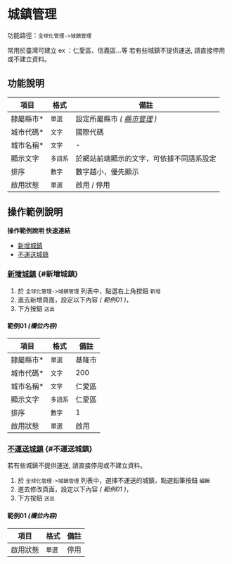 # 城鎮管理

功能路徑：`全球化管理->城鎮管理`

常用於臺灣可建立 ex ：仁愛區、信義區...等
若有些城鎮不提供運送, 請直接停用或不建立資料。

## 功能說明

| 項目 | 格式 | 備註 |
| --- | --- | --- |
| 隸屬縣市* | `單選` | 設定所屬縣市 *( [縣市管理](/guide/world-county) )* |
| 城市代碼* | `文字` | 國際代碼 |
| 城市名稱* | `文字` | - |
| 顯示文字 | `多語系` | 於網站前端顯示的文字，可依據不同語系設定 |
| 排序 | `數字` | 數字越小，優先顯示 |
| 啟用狀態 | `單選` | 啟用 / 停用 |

## 操作範例說明

**操作範例說明 快速連結**

* [新增城鎮](/guide/world-city#新增城鎮)
* [不運送城鎮](/guide/world-city#不運送城鎮)

### [新增城鎮](/guide/world-city#新增城鎮) {#新增城鎮}

1. 於 `全球化管理->城鎮管理` 列表中，點選右上角按鈕 `新增` 
2. 進去新增頁面，設定以下內容 _( 範例01 )_，
3. 下方按鈕 `送出`

#### 範例01 _(欄位內容)_

| 項目 | 格式 | 備註 |
| --- | --- | --- |
| 隸屬縣市* | `單選` | 基隆市 |
| 城市代碼* | `文字` | 200 |
| 城市名稱* | `文字` | 仁愛區 |
| 顯示文字 | `多語系` | 仁愛區 |
| 排序 | `數字` | 1 |
| 啟用狀態 | `單選` | 啟用 |

### [不運送城鎮](/guide/world-city#不運送城鎮) {#不運送城鎮}

若有些城鎮不提供運送, 請直接停用或不建立資料。

1. 於 `全球化管理->城鎮管理` 列表中，選擇不運送的城鎮，點選鉛筆按鈕 `編輯` 
2. 進去修改頁面，設定以下內容 _( 範例01 )_，
3. 下方按鈕 `送出`

#### 範例01 _(欄位內容)_

| 項目 | 格式 | 備註 |
| --- | --- | --- |
| 啟用狀態 | `單選` | 停用 |
